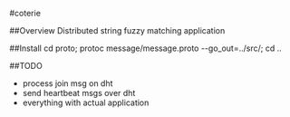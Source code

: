 #coterie

##Overview
Distributed string fuzzy matching application

##Install
cd proto; protoc message/message.proto --go_out=../src/; cd ..

##TODO
- process join msg on dht
- send heartbeat msgs over dht
- everything with actual application
